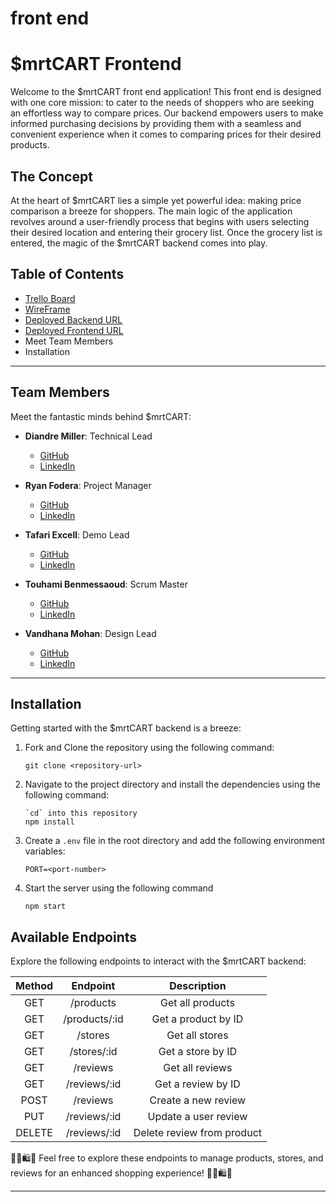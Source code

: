 # front end
# $mrtCART Frontend

Welcome to the $mrtCART front end application! This front end is designed with one core mission: to cater to the needs of shoppers who are seeking an effortless way to compare prices. Our backend empowers users to make informed purchasing decisions by providing them with a seamless and convenient experience when it comes to comparing prices for their desired products.

## The Concept

At the heart of $mrtCART lies a simple yet powerful idea: making price comparison a breeze for shoppers. The main logic of the application revolves around a user-friendly process that begins with users selecting their desired location and entering their grocery list. Once the grocery list is entered, the magic of the $mrtCART backend comes into play.

## Table of Contents

- [Trello Board](https://)
- [WireFrame](https://)
- [Deployed Backend URL](https://)
- [Deployed Frontend URL](https://)
- Meet Team Members
- Installation

---

## Team Members

Meet the fantastic minds behind $mrtCART:

- **Diandre Miller**: Technical Lead

  - [GitHub](https://github.com/DiandreMiller)
  - [LinkedIn](https://www.linkedin.com/in/diandre-miller/)

- **Ryan Fodera**: Project Manager

  - [GitHub](https://github.com/ryanfodera)
  - [LinkedIn](https://www.linkedin.com/in/ryan-fodera/)

- **Tafari Excell**: Demo Lead

  - [GitHub](https://github.com/Tafarigit)
  - [LinkedIn](https://www.linkedin.com/in/tafari-e-7a5554110/)

- **Touhami Benmessaoud**: Scrum Master

  - [GitHub](https://github.com/touhami-ben)
  - [LinkedIn](https://www.linkedin.com/in/touhami-benmessaoud-aaa072259/)

- **Vandhana Mohan**: Design Lead
  - [GitHub](https://github.com/Vandhana-Mohan)
  - [LinkedIn](https://www.linkedin.com/in/vandhanamohan/)

---

## Installation

Getting started with the $mrtCART backend is a breeze:

1. Fork and Clone the repository using the following command:

   ```
   git clone <repository-url>
   ```

2. Navigate to the project directory and install the dependencies using the following command:

   ```
   `cd` into this repository
   npm install
   ```

3. Create a `.env` file in the root directory and add the following environment variables:

   ```
   PORT=<port-number>
   ```

4. Start the server using the following command

   ```
   npm start
   ```

## Available Endpoints

Explore the following endpoints to interact with the $mrtCART backend:

| Method |   Endpoint    |        Description         |
| :----: | :-----------: | :------------------------: |
|  GET   |   /products   |      Get all products      |
|  GET   | /products/:id |    Get a product by ID     |
|  GET   |    /stores    |       Get all stores       |
|  GET   |  /stores/:id  |     Get a store by ID      |
|  GET   |   /reviews    |      Get all reviews       |
|  GET   | /reviews/:id  |     Get a review by ID     |
|  POST  |   /reviews    |    Create a new review     |
|  PUT   | /reviews/:id  |    Update a user review    |
| DELETE | /reviews/:id  | Delete review from product |




   🍓🛒🛍🍓 Feel free to explore these endpoints to manage products, stores, and reviews for an enhanced shopping experience! 🍓🛒🛍🍓

---
